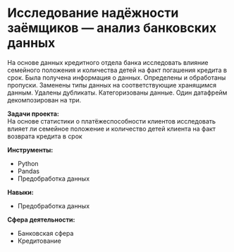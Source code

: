 # Исследование надёжности заёмщиков — анализ банковских данных

На основе данных кредитного отдела банка исследовать влияние семейного положения и
количества детей на факт погашения кредита в срок. Была получена информация о
данных. Определены и обработаны пропуски. Заменены типы данных на соответствующие
хранящимся данным. Удалены дубликаты. Категоризованы данные. Один датафрейм декомпозирован на три.

**Задачи проекта:**  
На основе статистики о платёжеспособности клиентов исследовать влияет ли семейное положение и количество детей клиента на факт возврата кредита в срок

**Инструменты:**
- Python
- Pandas
- Предобработка данных

**Навыки:**  
- Предобработка данных

**Сфера деятельности:**
- Банковская сфера
- Кредитование
